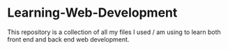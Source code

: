 # Learning-Web-Development
This repository is a collection of all my files I used / am using to learn both front end and back end web development.
